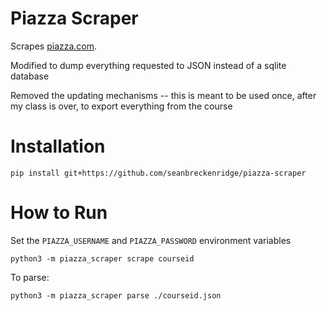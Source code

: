 # Piazza Scraper

Scrapes [piazza.com](http://piazza.com).

Modified to dump everything requested to JSON instead of a sqlite database

Removed the updating mechanisms -- this is meant to be used once, after my class is over, to export everything from the course

# Installation

```
pip install git+https://github.com/seanbreckenridge/piazza-scraper
```

# How to Run

Set the `PIAZZA_USERNAME` and `PIAZZA_PASSWORD` environment variables

```
python3 -m piazza_scraper scrape courseid
```

To parse:

```
python3 -m piazza_scraper parse ./courseid.json
```
